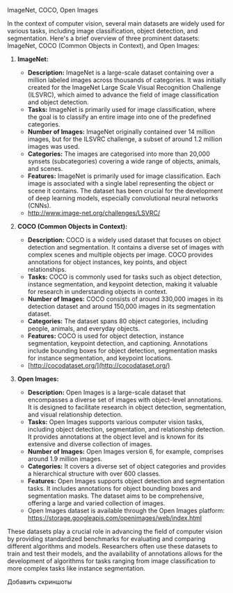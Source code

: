 ImageNet, COCO, Open Images

In the context of computer vision, several main datasets are widely used for various tasks, including image classification, object detection, and segmentation. Here's a brief overview of three prominent datasets: ImageNet, COCO (Common Objects in Context), and Open Images:

1. **ImageNet:**
    
    - **Description:** ImageNet is a large-scale dataset containing over a million labeled images across thousands of categories. It was initially created for the ImageNet Large Scale Visual Recognition Challenge (ILSVRC), which aimed to advance the field of image classification and object detection.
    - **Tasks:** ImageNet is primarily used for image classification, where the goal is to classify an entire image into one of the predefined categories.
    - **Number of Images:** ImageNet originally contained over 14 million images, but for the ILSVRC challenge, a subset of around 1.2 million images was used.
	- **Categories:** The images are categorised into more than 20,000 synsets (subcategories) covering a wide range of objects, animals, and scenes.
	- **Features:** ImageNet is primarily used for image classification. Each image is associated with a single label representing the object or scene it contains. The dataset has been crucial for the development of deep learning models, especially convolutional neural networks (CNNs).
	- http://www.image-net.org/challenges/LSVRC/
2. **COCO (Common Objects in Context):**
    
    - **Description:** COCO is a widely used dataset that focuses on object detection and segmentation. It contains a diverse set of images with complex scenes and multiple objects per image. COCO provides annotations for object instances, key points, and object relationships.
    - **Tasks:** COCO is commonly used for tasks such as object detection, instance segmentation, and keypoint detection, making it valuable for research in understanding objects in context.
    - **Number of Images:** COCO consists of around 330,000 images in its detection dataset and around 150,000 images in its segmentation dataset.
	- **Categories:** The dataset spans 80 object categories, including people, animals, and everyday objects.
	- **Features:** COCO is used for object detection, instance segmentation, keypoint detection, and captioning. Annotations include bounding boxes for object detection, segmentation masks for instance segmentation, and keypoint locations.
	- [http://cocodataset.org/](http://cocodataset.org/)
3. **Open Images:**
    
    - **Description:** Open Images is a large-scale dataset that encompasses a diverse set of images with object-level annotations. It is designed to facilitate research in object detection, segmentation, and visual relationship detection.
    - **Tasks:** Open Images supports various computer vision tasks, including object detection, segmentation, and relationship detection. It provides annotations at the object level and is known for its extensive and diverse collection of images.
    - **Number of Images:** Open Images version 6, for example, comprises around 1.9 million images.
	- **Categories:** It covers a diverse set of object categories and provides a hierarchical structure with over 600 classes.
	- **Features:** Open Images supports object detection and segmentation tasks. It includes annotations for object bounding boxes and segmentation masks. The dataset aims to be comprehensive, offering a large and varied collection of images.
    - Open Images dataset is available through the Open Images platform: https://storage.googleapis.com/openimages/web/index.html

These datasets play a crucial role in advancing the field of computer vision by providing standardized benchmarks for evaluating and comparing different algorithms and models. Researchers often use these datasets to train and test their models, and the availability of annotations allows for the development of algorithms for tasks ranging from image classification to more complex tasks like instance segmentation.

Добавить скриншоты